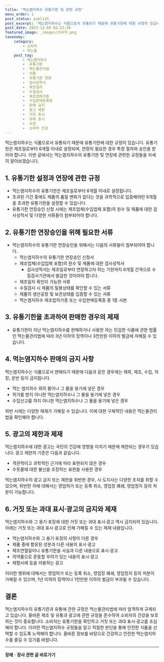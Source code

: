 ```yaml
---
title: '먹는염지하수 유통기한 및 관련 규정'
menu_order: 1
post_status: publish
post_excerpt: '먹는염지하수는 식품으로서 유통되기 때문에 유통기한에 대한 규정이 있습니다. 유통기한은 제조일로부터 6개월 이내로 설정되며, 연장이 필요한 경우 특정 절차와 승인을 받아야 합니다. 이번 글에서는 먹는염지하수의 유통기한 및 연장에 관련한 규정들을 자세히 알아보겠습니다.'
post_date: 2023-12-09 02:22:36
featured_image: _images/소비자.png
taxonomy:
    category:
        - 소비자
        - 먹는물
    post_tag:
        - 먹는염지하수
        -  유통기한
        -  먹는물관리법
        -  식품
        -  유통기한 연장
        -  검사성적서
        -  제조일자
        -  수질검사
        -  제조업허가증
        -  수입판매등록증
        -  판매 금지
        -  광고 제한
        -  거짓 표시
        -  과대 표시
        -  규정
        -  소비자 건강
---
```



먹는염지하수는 식품으로서 유통되기 때문에 유통기한에 대한 규정이 있습니다. 유통기한은 제조일로부터 6개월 이내로 설정되며, 연장이 필요한 경우 특정 절차와 승인을 받아야 합니다. 이번 글에서는 먹는염지하수의 유통기한 및 연장에 관련한 규정들을 자세히 알아보겠습니다.

## 1. 유통기한 설정과 연장에 관한 규정

- 먹는염지하수의 유통기한은 제조일로부터 6개월 이내로 설정됩니다.
- 초과된 기간 중에도 제품의 품질 변화가 없다는 것을 과학적으로 입증해야만 6개월을 초과한 유통기한을 설정할 수 있습니다.
- 유통기한 연장승인 신청 시에는 제조업체(수입업체 포함)의 원수 및 제품에 대한 검사성적서 및 다양한 서류들이 첨부되어야 합니다.

## 2. 유통기한 연장승인을 위해 필요한 서류

- 먹는염지하수의 유통기한 연장승인을 위해서는 다음의 서류들이 첨부되어야 합니다.
  - 먹는염지하수의 유통기한 연장승인 신청서
  - 제조업체(수입업체 포함)의 원수 및 제품에 대한 검사성적서
    - 검사성적서는 제조일로부터 연장하고자 하는 기한까지 6개월 간격으로 수질검사기관에서 발급한 것이어야 합니다.
  - 제조일자 확인이 가능한 서류
  - 수질검사 시 제품의 밀봉상태를 확인할 수 있는 서류
  - 제품의 생산공정 및 보관상태를 입증할 수 있는 서류
  - 먹는염지하수 제조업허가증 또는 수입판매등록증 중 1종 사본

## 3. 유통기한을 초과하여 판매한 경우의 제재

- 유통기한이 지난 먹는염지하수를 판매하거나 사용한 자는 민감한 식품에 관한 법률인 먹는물관리법에 따라 3년 이하의 징역이나 3천만원 이하의 벌금에 처해질 수 있습니다.

## 4. 먹는염지하수 판매의 금지 사항

먹는염지하수는 식품으로서 판매되기 때문에 다음과 같은 경우에는 채취, 제조, 수입, 저장, 운반 등이 금지됩니다.

- 먹는 염지하수 외의 물이나 그 물을 용기에 넣은 경우
- 허가를 받지 아니한 먹는염지하수나 그 물을 용기에 넣은 경우
- 수입신고를 하지 아니한 먹는염지하수나 그 물을 용기에 넣은 경우

위반 시에는 다양한 제재가 가해질 수 있습니다. 이에 대한 구체적인 내용은 먹는물관리법을 확인해야 합니다.

## 5. 광고의 제한과 제재

먹는염지하수에 대한 광고는 국민의 건강에 영향을 미치기 때문에 제한되는 경우가 있습니다. 광고 제한의 기준은 다음과 같습니다.

- 객관적이고 과학적인 근거에 따라 표현되지 않은 경우
- 수돗물에 대한 불신을 조장하는 표현을 사용한 경우

먹는염지하수의 광고 금지 또는 제한을 위반한 경우, 시·도지사는 다양한 조치를 취할 수 있으며, 위반한 자에 대해서는 영업허가 또는 등록 취소, 영업장 폐쇄, 영업정지 등의 처분이 가능합니다.

## 6. 거짓 또는 과대 표시·광고의 금지와 제재

먹는염지하수와 그 용기·포장에 대한 거짓 또는 과대 표시·광고 역시 금지되어 있습니다. 아래는 거짓 또는 과대 표시·광고로 인해 가해질 수 있는 제재 내용입니다.

- 먹는염지하수와 그 용기·포장의 사항이 다른 경우
- 제품 중에 함유된 성분과 다른 내용의 표시·광고
- 제조연월일이나 유통기한을 사실과 다른 내용으로 표시·광고
- 의약품으로 혼동할 우려가 있는 내용의 표시·광고
- 체험사례 등을 이용하는 광고

이러한 행위에 대해서는 영업허가 또는 등록 취소, 영업장 폐쇄, 영업정지 등의 처분이 가해질 수 있으며, 1년 이하의 징역이나 1천만원 이하의 벌금이 부과될 수 있습니다.

## 결론

먹는염지하수의 유통기한과 유통에 관한 규정은 먹는물관리법에 따라 엄격하게 규제되고 있습니다. 올바른 제조 및 유통과 광고에 관한 규정을 준수하여 소비자의 건강을 보호하는 것이 중요합니다. 소비자는 유통기한을 확인하고 거짓 또는 과대 표시·광고를 조심해야 합니다. 이러한 먹는염지하수 규정들을 알고 적절한 판단을 통해 안전한 식품을 선택할 수 있도록 노력해야 합니다. 올바른 정보를 바탕으로 건강하고 안전한 먹는염지하수를 즐길 수 있기를 바랍니다.
<!-- wp:separator -->
<hr class="wp-block-separator has-alpha-channel-opacity"/>
<!-- /wp:separator -->

<!-- wp:group {"backgroundColor":"base","layout":{"type":"constrained"}} -->
<div class="wp-block-group has-base-background-color has-background"><!-- wp:paragraph {"align":"center","fontSize":"medium"} -->
<p class="has-text-align-center has-large-font-size"><strong>장례ㆍ장사 관련 글 바로가기</strong></p>
<!-- /wp:paragraph -->


<!-- wp:latest-posts
{"categories":[{"id":1553,"count":19,"description":"","link":"https://uknowlaw.com/category/%ec%9e%a5%eb%a1%80%e3%86%8d%ec%9e%a5%ec%82%ac/","name":"장례ㆍ장사","slug":"장례ㆍ장사","taxonomy":"category","parent":0,"meta":[],"_links":{"self":[{"href":"https://uknowlaw.com/wp-json/wp/v2/categories/1553"}],"collection":[{"href":"https://uknowlaw.com/wp-json/wp/v2/categories"}],"about":[{"href":"https://uknowlaw.com/wp-json/wp/v2/taxonomies/category"}],"wp:post_type":[{"href":"https://uknowlaw.com/wp-json/wp/v2/posts?categories=1553"}],"curies":[{"name":"wp","href":"https://api.w.org/{rel}","templated":true}]}}],"postsToShow":100,"excerptLength":28,"postLayout":"grid","columns":2,"featuredImageAlign":"left","featuredImageSizeSlug":"large","fontSize":"small"} /--></div>
<!-- /wp:group -->